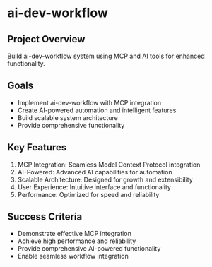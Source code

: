 # ai-dev-workflow

## Project Overview
Build ai-dev-workflow system using MCP and AI tools for enhanced functionality.

## Goals
- Implement ai-dev-workflow with MCP integration
- Create AI-powered automation and intelligent features
- Build scalable system architecture
- Provide comprehensive functionality

## Key Features
1. MCP Integration: Seamless Model Context Protocol integration
2. AI-Powered: Advanced AI capabilities for automation
3. Scalable Architecture: Designed for growth and extensibility
4. User Experience: Intuitive interface and functionality
5. Performance: Optimized for speed and reliability

## Success Criteria
- Demonstrate effective MCP integration
- Achieve high performance and reliability
- Provide comprehensive AI-powered functionality
- Enable seamless workflow integration
